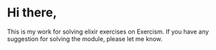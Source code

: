 # Hi there,
This is my work for solving elixir exercises on Exercism.
If you have any suggestion for solving the module, please let me know.